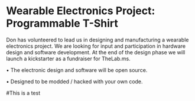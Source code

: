 ﻿# Wearable Electronics Project: Programmable T-Shirt

Don has volunteered to lead us in designing and manufacturing a wearable electronics project.  We are looking for input and participation in hardware design and software development.  At the end of the design phase we will launch a kickstarter as a fundraiser for TheLab.ms.

• The electronic design and software will be open source.  

• Designed to be modded / hacked with your own code. 

#This is a test